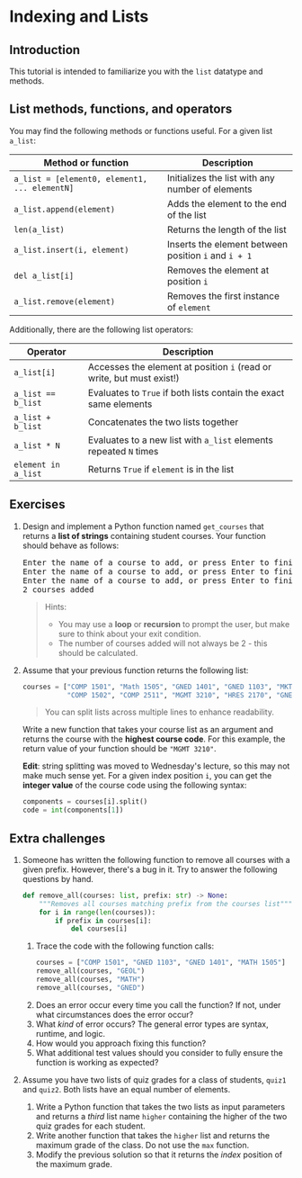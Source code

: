 # Indexing and Lists
<!-- Combination of Java 1501, 1631, and some new stuff -->

## Introduction
This tutorial is intended to familiarize you with the `list` datatype and methods.

## List methods, functions, and operators
You may find the following methods or functions useful. For a given list `a_list`:

| Method or function                            | Description                                          |
| --------------------------------------------- | ---------------------------------------------------- |
| `a_list = [element0, element1, ... elementN]` | Initializes the list with any number of elements     |
| `a_list.append(element)`                      | Adds the element to the end of the list              |
| `len(a_list)`                                 | Returns the length of the list                       |
| `a_list.insert(i, element)`                   | Inserts the element between position `i` and `i + 1` |
| `del a_list[i]`                               | Removes the element at position `i`                  |
| `a_list.remove(element)`                      | Removes the first instance of `element`              |

Additionally, there are the following list operators:

| Operator            | Description                                                           |
| ------------------- | --------------------------------------------------------------------- |
| `a_list[i]`         | Accesses the element at position `i` (read or write, but must exist!) |
| `a_list == b_list`  | Evaluates to `True` if both lists contain the exact same elements     |
| `a_list + b_list`   | Concatenates the two lists together                                   |
| `a_list * N`        | Evaluates to a new list with `a_list` elements repeated `N` times     |
| `element in a_list` | Returns `True` if `element` is in the list                            |

## Exercises
1. Design and implement a Python function named `get_courses` that returns a **list of strings** containing student courses. Your function should behave as follows:
   <pre>
   Enter the name of a course to add, or press Enter to finish: <b><u>COMP 1501</u></b>
   Enter the name of a course to add, or press Enter to finish: <b><u>MATH 1505</u></b>
   Enter the name of a course to add, or press Enter to finish:
   2 courses added
   </pre>

   > Hints: 
   > - You may use a **loop** or **recursion** to prompt the user, but make sure to think about your exit condition.
   > - The number of courses added will not always be 2 - this should be calculated.

2. Assume that your previous function returns the following list:
   ```python
   courses = ["COMP 1501", "Math 1505", "GNED 1401", "GNED 1103", "MKTG 2150",
              "COMP 1502", "COMP 2511", "MGMT 3210", "HRES 2170", "GNED 1101"]
    ```
    > You can split lists across multiple lines to enhance readability.

    Write a new function that takes your course list as an argument and returns the course with the **highest course code**. For this example, the return value of your function should be `"MGMT 3210"`.

    **Edit**: string splitting was moved to Wednesday's lecture, so this may not make much sense yet. For a given index position `i`, you can get the **integer value** of the course code using the following syntax:
    ```python
    components = courses[i].split()
    code = int(components[1])
    ```

## Extra challenges
1. Someone has written the following function to remove all courses with a given prefix. However, there's a bug in it. Try to answer the following questions by hand.
    ```python
    def remove_all(courses: list, prefix: str) -> None:
        """Removes all courses matching prefix from the courses list"""
        for i in range(len(courses)):
            if prefix in courses[i]:
                del courses[i]
    ```
    1. Trace the code with the following function calls:
        ```python
        courses = ["COMP 1501", "GNED 1103", "GNED 1401", "MATH 1505"]
        remove_all(courses, "GEOL")
        remove_all(courses, "MATH")
        remove_all(courses, "GNED")
        ```
    2. Does an error occur every time you call the function? If not, under what circumstances does the error occur?
    3. What *kind* of error occurs? The general error types are syntax, runtime, and logic.
    4. How would you approach fixing this function?
    5. What additional test values should you consider to fully ensure the function is working as expected?
2. Assume you have two lists of quiz grades for a class of students, `quiz1` and `quiz2`. Both lists have an equal number of elements.

   1. Write a Python function that takes the two lists as input parameters and returns a *third* list name `higher` containing the higher of the two quiz grades for each student.
   2. Write another function that takes the `higher` list and returns the maximum grade of the class. Do not use the `max` function.
   3. Modify the previous solution so that it returns the *index* position of the maximum grade.
